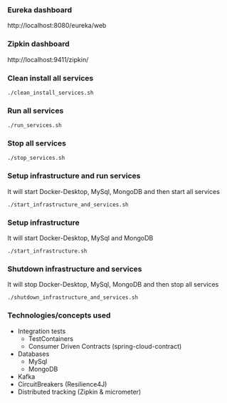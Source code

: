 ### Eureka dashboard
http://localhost:8080/eureka/web

### Zipkin dashboard
http://localhost:9411/zipkin/

### Clean install all services
```
./clean_install_services.sh
```

### Run all services
```
./run_services.sh
```

### Stop all services
```
./stop_services.sh
```

### Setup infrastructure and run services
It will start Docker-Desktop, MySql, MongoDB and then start all services
```
./start_infrastructure_and_services.sh
```

### Setup infrastructure
It will start Docker-Desktop, MySql and MongoDB
```
./start_infrastructure.sh
```

### Shutdown infrastructure and services
It will stop Docker-Desktop, MySql, MongoDB and then stop all services
```
./shutdown_infrastructure_and_services.sh
```

### Technologies/concepts used
- Integration tests
  - TestContainers
  - Consumer Driven Contracts (spring-cloud-contract)
- Databases
  - MySql
  - MongoDB
- Kafka
- CircuitBreakers (Resilience4J)
- Distributed tracking (Zipkin & micrometer)